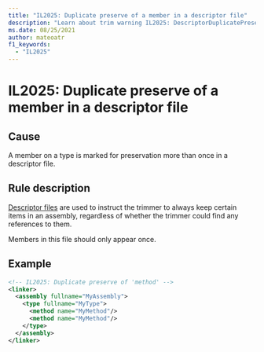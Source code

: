 ```yaml
---
title: "IL2025: Duplicate preserve of a member in a descriptor file"
description: "Learn about trim warning IL2025: DescriptorDuplicatePreserve"
ms.date: 08/25/2021
author: mateoatr
f1_keywords:
  - "IL2025"
---
```

# IL2025: Duplicate preserve of a member in a descriptor file

## Cause

A member on a type is marked for preservation more than once in a descriptor file.

## Rule description

[Descriptor files](https://github.com/dotnet/runtime/blob/main/docs/tools/illink/data-formats.md#descriptor-format) are
used to instruct the trimmer to always keep certain items in an assembly, regardless of
whether the trimmer could find any references to them.

Members in this file should only appear once.

## Example

```xml
<!-- IL2025: Duplicate preserve of 'method' -->
<linker>
  <assembly fullname="MyAssembly">
    <type fullname="MyType">
      <method name="MyMethod"/>
      <method name="MyMethod"/>
    </type>
  </assembly>
</linker>
```
